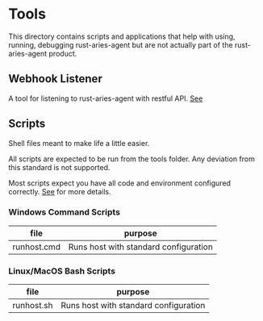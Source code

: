 # Tools

This directory contains scripts and applications that help with using, running, debugging
rust-aries-agent but are not actually part of the rust-aries-agent product.

## Webhook Listener
A tool for listening to rust-aries-agent with restful API.  [See](webhook/README.md)  

## Scripts
Shell files meant to make life a little easier. 

All scripts are expected to be run from the tools folder.  Any deviation from this standard is not supported.

Most scripts expect you have all code and environment configured correctly. [See](../docs/USING.md) for more details.  

### Windows Command Scripts
| file | purpose |
| ---- | ------- |
| runhost.cmd | Runs host with standard configuration |


### Linux/MacOS Bash Scripts
| file | purpose |
| ---- | ------- |
| runhost.sh | Runs host with standard configuration |



